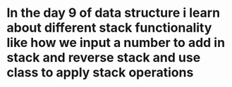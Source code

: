 # In the day 9 of data structure i learn about different stack functionality like how we input a number to add in stack and reverse stack and use class to apply stack operations
